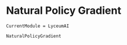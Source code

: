 # Natural Policy Gradient

```@meta
CurrentModule = LyceumAI
```

```@docs
NaturalPolicyGradient
```
